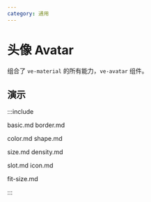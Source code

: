 ```yaml
---
category: 通用
---
```


# 头像 Avatar

组合了 `ve-material` 的所有能力，`ve-avatar` 组件。

## 演示

:::include

basic.md border.md

color.md shape.md

size.md density.md

slot.md icon.md

fit-size.md

:::